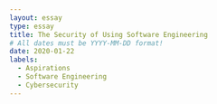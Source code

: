 ```yaml
---
layout: essay
type: essay
title: The Security of Using Software Engineering
# All dates must be YYYY-MM-DD format!
date: 2020-01-22
labels:
  - Aspirations
  - Software Engineering
  - Cybersecurity
---
```

